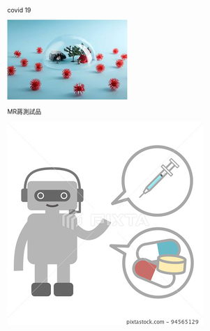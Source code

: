 
covid 19



![image](https://github.com/jacketorton135/-Vaccine-disease-consultation/blob/main/images.jpg)

MR蔣測試品

![image](https://github.com/jacketorton135/-Vaccine-disease-consultation/blob/main/94565129.jpg)

